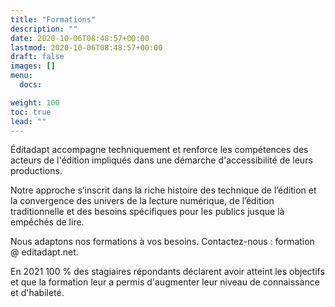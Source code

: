 ```yaml
---
title: "Formations"
description: ""
date: 2020-10-06T08:48:57+00:00
lastmod: 2020-10-06T08:48:57+00:00
draft: false
images: []
menu:
  docs:

weight: 100
toc: true
lead: ""
---
```



Éditadapt accompagne techniquement et renforce les compétences des acteurs de l'édition impliqués dans une démarche d'accessibilité de leurs productions. 

Notre approche s’inscrit dans la riche histoire des technique de l’édition et la convergence des univers de la lecture numérique, de l’édition traditionnelle et des besoins spécifiques pour les publics jusque là empêchés de lire. 

Nous adaptons nos formations à vos besoins. Contactez-nous : formation @ editadapt.net.

En 2021 100 % des stagiaires répondants déclarent avoir atteint les objectifs et que la formation leur a permis d'augmenter leur niveau de connaissance et d'habileté.